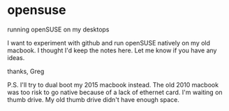# opensuse
running openSUSE on my desktops

I want to experiment with github and run openSUSE natively on my old macbook. I thought I'd keep the notes here. Let me know if you have any ideas.

thanks, Greg

P.S. I'll try to dual boot my 2015 macbook instead. The old 2010 macbook was too risk to go native because of a lack of ethernet card. I'm waiting on thumb drive. My old thumb drive didn't have enough space.
